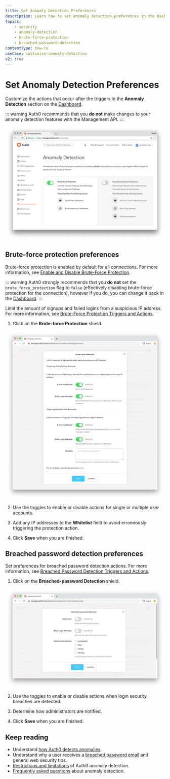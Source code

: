 ```yaml
---
title: Set Anomaly Detection Preferences
description: Learn how to set anomaly detection preferences in the Dashboard.
topics:
    - security
    - anomaly-detection
    - brute-force-protection
    - breached-password-detection
contentType: how-to
useCase: customize-anomaly-detection
v2: true
---
```

# Set Anomaly Detection Preferences

Customize the actions that occur after the triggers in the **Anomaly Detection** section on the [Dashboard](${manage_url}/#/anomaly).

::: warning
Auth0 recommends that you **do not** make changes to your anomaly detection features with the Management API.
:::

![Anomaly Detection Dashboard](/media/articles/anomaly-detection/anomaly-detection-overview.png)

## Brute-force protection preferences

Brute-force protection is enabled by default for all connections. For more information, see [Enable and Disable Brute-Force Protection](/anomaly-detection/guides/enable-disable-brute-force-protection).

::: warning
Auth0 strongly recommends that you **do not** set the `brute_force_protection` flag to `false` (effectively disabling brute-force protection for the connection), however if you do, you can change it back in the [Dashboard](${manage_url}/#/anomaly). 
::: 

Limit the amount of signups and failed logins from a suspicious IP address. For more information, see [Brute-Force Protection Triggers and Actions](/anomaly-detection/references/brute-force-protection-triggers-actions).

1. Click on the **Brute-force Protection** shield. 

![Brute-Force Protection Shield](/media/articles/anomaly-detection/brute-force-shield.png)

2. Use the toggles to enable or disable actions for single or multiple user accounts. 

3. Add any IP addresses to the **Whitelist** field to avoid erroneously triggering the protection action.

4. Click **Save** when you are finished.

## Breached password detection preferences

Set preferences for breached password detection actions. For more information, see [Breached Password Detection Triggers and Actions](/anomaly-detection/references/breached-password-detection-triggers-actions).

1. Click on the **Breached-password Detection** shield.

![Breached Password Detection Shield](/media/articles/anomaly-detection/breached-password-shield.png)

2. Use the toggles to enable or disable actions when login security breaches are detected. 

3. Determine how administrators are notified.

4. Click **Save** when you are finished.

## Keep reading

* Understand [how Auth0 detects anomalies](/anomaly-detection).
* Understand why a user receives a [breached password email](/anomaly-detection/concepts/breached-passwords) and general web security tips.
* [Restrictions and limitations](/anomaly-detection/references/anomaly-detection-restrictions-limitations) of Auth0 anomaly detection.
* [Frequently asked questions](/anomaly-detection/references/anomaly-detection-faqs) about anomaly detection.